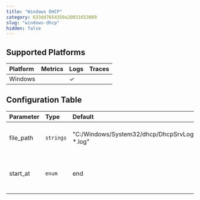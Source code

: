 ```yaml
---
title: "Windows DHCP"
category: 633dd7654359a20031653089
slug: "windows-dhcp"
hidden: false
---
```

## Supported Platforms

| Platform | Metrics | Logs | Traces |
| :------- | :------ | :--- | :----- |
| Windows  |         | ✓    |        |

## Configuration Table

| Parameter | Type      | Default                                      | Description                                   |
| :-------- | :-------- | :------------------------------------------- | :-------------------------------------------- |
| file_path | `strings` | "C:/Windows/System32/dhcp/DhcpSrvLog-\*.log" | File or directory paths to tail for logs.     |
| start_at  | `enum`    | end                                          | Start reading file from 'beginning' or 'end'. |